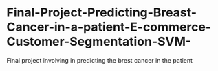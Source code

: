 # Final-Project-Predicting-Breast-Cancer-in-a-patient-E-commerce-Customer-Segmentation-SVM-
Final project involving in predicting the brest cancer in the patient
